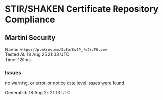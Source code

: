 # STIR/SHAKEN Certificate Repository Compliance

## Martini Security

Name: `https://p.mtsec.me/2e5a/Se8P_fo7rJFH.pem`\
Tested At: 18 Aug 25 21:03 UTC\
Time: 120ms

### Issues

no warning, or error, or notice date level issues were found

Generated: 18 Aug 25 21:13 UTC